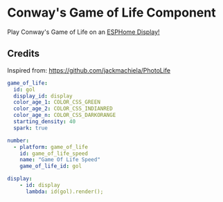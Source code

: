 # Conway's Game of Life Component

Play Conway's Game of Life on an [ESPHome Display!](https://esphome.io/components/display/index.html)

## Credits

Inspired from: https://github.com/jackmachiela/PhotoLife

```yaml
game_of_life:
  id: gol
  display_id: display
  color_age_1: COLOR_CSS_GREEN
  color_age_2: COLOR_CSS_INDIANRED
  color_age_n: COLOR_CSS_DARKORANGE
  starting_density: 40
  spark: true

number:
  - platform: game_of_life
    id: game_of_life_speed
    name: "Game Of Life Speed"
    game_of_life_id: gol

display:
    - id: display
      lambda: id(gol).render();
```
